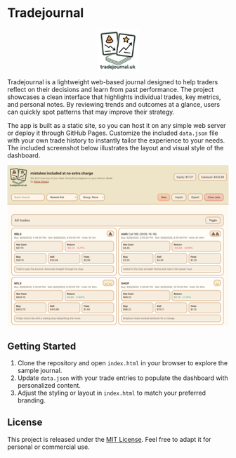 # Tradejournal

<p align="center">
  <img src="logo.png" alt="Tradejournal logo" width="96" />
</p>

Tradejournal is a lightweight web-based journal designed to help traders reflect on their decisions and learn from past performance. The project showcases a clean interface that highlights individual trades, key metrics, and personal notes. By reviewing trends and outcomes at a glance, users can quickly spot patterns that may improve their strategy.

The app is built as a static site, so you can host it on any simple web server or deploy it through GitHub Pages. Customize the included `data.json` file with your own trade history to instantly tailor the experience to your needs. The included screenshot below illustrates the layout and visual style of the dashboard.

![Tradejournal screenshot](screenshot.png)

## Getting Started

1. Clone the repository and open `index.html` in your browser to explore the sample journal.
2. Update `data.json` with your trade entries to populate the dashboard with personalized content.
3. Adjust the styling or layout in `index.html` to match your preferred branding.

## License

This project is released under the [MIT License](LICENSE). Feel free to adapt it for personal or commercial use.

